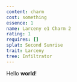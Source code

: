 ```yaml
---
content: charm
cost: something
essence: 1
name: Larceny e1 Charm 2
rating: 1
requires: []
splat: Second Sunrise
trait: Larceny
tree: Infiltrator
---
```


Hello **world**!

